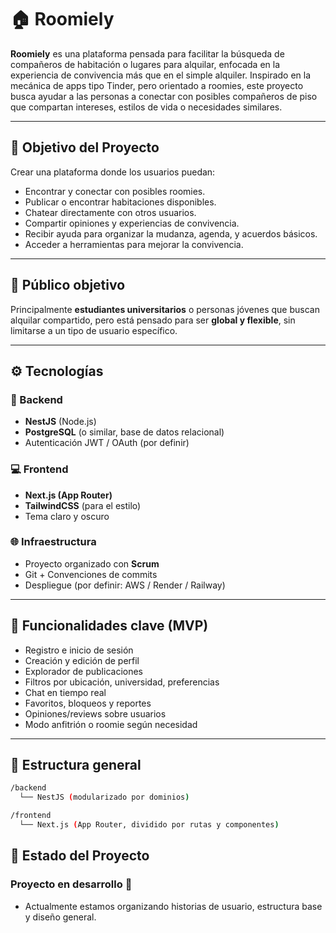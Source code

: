 # 🏠 Roomiely

**Roomiely** es una plataforma pensada para facilitar la búsqueda de compañeros de habitación o lugares para alquilar, enfocada en la experiencia de convivencia más que en el simple alquiler. Inspirado en la mecánica de apps tipo Tinder, pero orientado a roomies, este proyecto busca ayudar a las personas a conectar con posibles compañeros de piso que compartan intereses, estilos de vida o necesidades similares.

---

## 🎯 Objetivo del Proyecto

Crear una plataforma donde los usuarios puedan:
- Encontrar y conectar con posibles roomies.
- Publicar o encontrar habitaciones disponibles.
- Chatear directamente con otros usuarios.
- Compartir opiniones y experiencias de convivencia.
- Recibir ayuda para organizar la mudanza, agenda, y acuerdos básicos.
- Acceder a herramientas para mejorar la convivencia.

---

## 👥 Público objetivo

Principalmente **estudiantes universitarios** o personas jóvenes que buscan alquilar compartido, pero está pensado para ser **global y flexible**, sin limitarse a un tipo de usuario específico.

---

## ⚙️ Tecnologías

### 🧠 Backend
- **NestJS** (Node.js)
- **PostgreSQL** (o similar, base de datos relacional)
- Autenticación JWT / OAuth (por definir)

### 💻 Frontend
- **Next.js (App Router)**
- **TailwindCSS** (para el estilo)
- Tema claro y oscuro

### 🌐 Infraestructura
- Proyecto organizado con **Scrum**
- Git + Convenciones de commits
- Despliegue (por definir: AWS / Render / Railway)

---

## 🔑 Funcionalidades clave (MVP)

- Registro e inicio de sesión
- Creación y edición de perfil
- Explorador de publicaciones
- Filtros por ubicación, universidad, preferencias
- Chat en tiempo real
- Favoritos, bloqueos y reportes
- Opiniones/reviews sobre usuarios
- Modo anfitrión o roomie según necesidad

---

## 📁 Estructura general

```bash
/backend
  └── NestJS (modularizado por dominios)

/frontend
  └── Next.js (App Router, dividido por rutas y componentes)
```
## 🚧 Estado del Proyecto
### Proyecto en desarrollo 🧪
- Actualmente estamos organizando historias de usuario, estructura base y diseño general.
